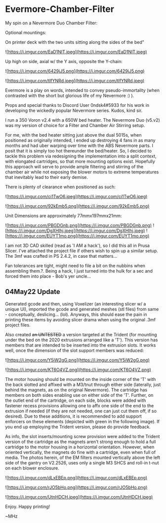 # Evermore-Chamber-Filter
My spin on a Nevermore Duo Chamber Filter:

Optional mountings:

On printer deck with the two units sitting along the sides of the bed"

![https://i.imgur.com/EaD1NIT.jpeg](https://i.imgur.com/EaD1NIT.jpeg)

Up high on side, axial w/ the Y axis, opposite the Y-chain:

![https://i.imgur.com/6429jJ5.png](https://i.imgur.com/6429jJ5.png)

![https://i.imgur.com/tlfYNRd.jpeg](https://i.imgur.com/tlfYNRd.jpeg)

Evermore is a play on words, intended to convey pseudo-immortality (when contrasted with the short but glorious life of my Nevermore :) ).

Props and special thanks to Discord User 0ndsk4#5933 for his work in developing the wickedly popular Nevermore series. Kudos, kind sir.

I run a 350 Voron v2.4 with a 650W bed heater. The Nevermore Duo (v5.v2) was my version of choice for a Filter and Chamber Air Stirring setup.

For me, with the bed heater sitting just above the dual 5015s, when positioned as originally intended, I ended up destroying 4 fans in as many months and had uber warping over time with the ABS Nevermore parts. I posit that it is simply too hot thereunder the bed/heater. So, I decided to tackle this problem via redesigning the implementation into a split context, with elongated cartridges, so that more mounting options exist. Hopefully this approach will serve to provide ample filtering and stirring of the chamber air while not exposing the blower motors to extreme temperatures that inevitably lead to their early demise.

There is plenty of clearance when positioned as such:

![https://i.imgur.com/ci1TwO6.jpeg](https://i.imgur.com/ci1TwO6.jpeg)

![https://i.imgur.com/92kEmb5.png](https://i.imgur.com/92kEmb5.png)

Unit Dimensions are approximately 77mmx197mmx21mm:

![https://i.imgur.com/PBGDGnb.png](https://i.imgur.com/PBGDGnb.png)
![https://i.imgur.com/DgXHlhj.jpeg](https://i.imgur.com/DgXHlhj.jpeg)
![https://i.imgur.com/EUYT1mo.png](https://i.imgur.com/EUYT1mo.png)

I am not 3D CAD skilled (read as 'I AM a hack'), so I did this all in Prusa Slicer. I've attached the project file if others wish to spin up a similar setup. The 3mf was crafted in PS 2.4.2, in case that matters…

Fan tolerances are tight, might need to file a bit on the nubbins when assembling them.?.  Being a hack, I just turned into the hulk for a sec and forced them into place - Bob's yer uncle...

## 04May22 Update

Generated gcode and then, using Voxelizer (an interesting slicer w/ a unique UI), imported the gcode and generated meshes (stl files) from same - conceptually, deslicing... (lol).  Anyways, this should ease the pain in printing these items by avoiding slicer drama when using the original .3mf project files.

Also created ~~an UNTESTED~~ a version targeted at the Trident (for mounting under the bed on the 2020 extrusions arranged like a 'T').  This version has members that are intended to be inserted into the extrusion slots.  It works well, once the dimension of the slot support members was reduced:

![https://i.imgur.com/Y5iW2gG.png](https://i.imgur.com/Y5iW2gG.png)

![https://i.imgur.com/KT6O4VZ.png](https://i.imgur.com/KT6O4VZ.png) 

The motor housing should be mounted on the inside corner of the 'T' with the back slotted and affixed with a M3/tnut through either side (laterally, just behind the magnets, as on the original Nevermore).  The cartridge has members on both sides enabling use on either side of the 'T'.  Further, on the outlet end of the cartridge, on each side, blocks were added with fastener recess  provisions allowing one to affx one side of the end to the extrusion if needed (if they are not needed, one can just cut them off, if so desired).  Due to these additions, it is recommended to add support enforcers on these elements (depicted with green in the following image).  If you end up employing the Trident version, please do provide feedback.

As info, the slot inserts/mounting screw provision were added to the Trident version of the cartridge as the magnets aren't strong enough to hold a full cartridge to the motor housing in a horizontal orientation.  However, when oriented vertically, the magnets do fine with a cartridge, even when full of media.  The photos herein, of the EM filters mounted vertically above the left side of the gantry on V2.2526, uses only a single M3 SHCS and roll-in t-nut on each blower enclosure.

![https://i.imgur.com/dLxEBEp.png](https://i.imgur.com/dLxEBEp.png)

![https://i.imgur.com/rJO5bHo.png](https://i.imgur.com/rJO5bHo.png)

![https://i.imgur.com/UtnHDCH.jpeg](https://i.imgur.com/UtnHDCH.jpeg)

Enjoy.  Happy printing!

~MHz
